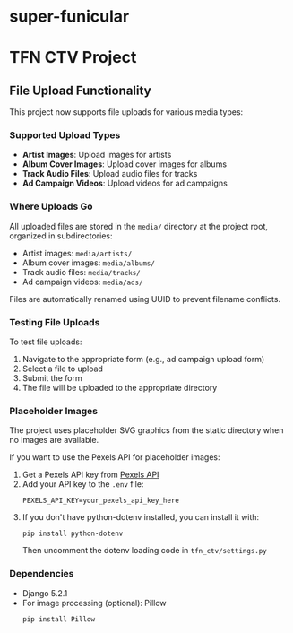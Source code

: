 # super-funicular

# TFN CTV Project

## File Upload Functionality

This project now supports file uploads for various media types:

### Supported Upload Types
- **Artist Images**: Upload images for artists
- **Album Cover Images**: Upload cover images for albums
- **Track Audio Files**: Upload audio files for tracks
- **Ad Campaign Videos**: Upload videos for ad campaigns

### Where Uploads Go
All uploaded files are stored in the `media/` directory at the project root, organized in subdirectories:
- Artist images: `media/artists/`
- Album cover images: `media/albums/`
- Track audio files: `media/tracks/`
- Ad campaign videos: `media/ads/`

Files are automatically renamed using UUID to prevent filename conflicts.

### Testing File Uploads
To test file uploads:
1. Navigate to the appropriate form (e.g., ad campaign upload form)
2. Select a file to upload
3. Submit the form
4. The file will be uploaded to the appropriate directory

### Placeholder Images
The project uses placeholder SVG graphics from the static directory when no images are available.

If you want to use the Pexels API for placeholder images:
1. Get a Pexels API key from [Pexels API](https://www.pexels.com/api/)
2. Add your API key to the `.env` file:
   ```
   PEXELS_API_KEY=your_pexels_api_key_here
   ```
3. If you don't have python-dotenv installed, you can install it with:
   ```
   pip install python-dotenv
   ```
   Then uncomment the dotenv loading code in `tfn_ctv/settings.py`

### Dependencies
- Django 5.2.1
- For image processing (optional): Pillow
  ```
  pip install Pillow
  ```
